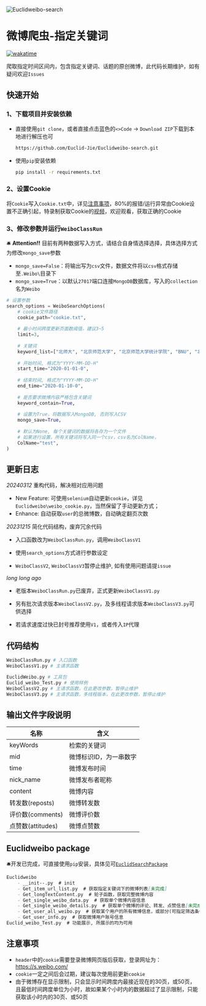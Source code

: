 ![Euclidweibo-search](https://socialify.git.ci/Euclid-Jie/Euclidweibo-search/image?language=1&name=1&owner=1&stargazers=1&theme=Light)
# 微博爬虫-指定关键词
[![wakatime](https://wakatime.com/badge/user/b638b33f-0c9e-4408-b427-258fe0b24ad0/project/018cf0d2-72e3-40dc-a5da-6d05ba35512c.svg)](https://wakatime.com/badge/user/b638b33f-0c9e-4408-b427-258fe0b24ad0/project/018cf0d2-72e3-40dc-a5da-6d05ba35512c)

爬取指定时间区间内，包含指定关键词、话题的原创微博，此代码长期维护，如有疑问欢迎`Issues`
## 快速开始

### 1、下载项目并安装依赖

- 直接使用`git clone`，或者直接点击蓝色的`<>Code` -> `Download ZIP`下载到本地进行解压也可

  ```bash
  https://github.com/Euclid-Jie/Euclidweibo-search.git
  ```

- 使用`pip`安装依赖

  ```bash
  pip install -r requirements.txt
  ```

### 2、设置Cookie

将`Cookie`写入`Cookie.txt`中，详见[注意事项](##注意事项)，80%的报错/运行异常由Cookie设置不正确引起，特录制获取Cookie的[视频](https://www.bilibili.com/video/BV1Sh4y1J7Yz)，欢迎观看，获取正确的Cookie

### 3、修改参数并运行`WeiboClassRun`

🛎️ **Attention!!** 目前有两种数据写入方式，请结合自身情选择选择，具体选择方式为修改`mongo_save`参数

- `mongo_save=False`：将输出写为`csv`文件，数据文件将以`csv`格式存储至`.Weibo\`目录下
- `mongo_save=True`：以默认`27017`端口连接`MongoDB`数据库，写入的`collection`名为`Weibo`

```python
# 设置参数
search_options = WeiboSearchOptions(
    # cookie文件路径
    cookie_path="cookie.txt",
    
    # 最小时间跨度更新页面数阈值，建议3~5
    limit=3,
    
    # 关键词
    keyword_list=["北师大", "北京师范大学", "北京师范大学统计学院", "BNU", "北师", "北京师范大学珠海校区"],
    
    # 开始时间, 格式为"YYYY-MM-DD-H"
    start_time="2020-01-01-0",
    
    # 结束时间, 格式为"YYYY-MM-DD-H"
    end_time="2020-01-10-0",
    
    # 是否要求微博内容严格包含关键词
    keyword_contain=True,
    
    # 设置为True，将数据写入MongoDB, 否则写入CSV
    mongo_save=True,
    
    # 默认为None, 每个关键词的数据将各存为一个文件
    # 如果进行设置，所有关键词将写入同一个csv，csv名为ColName，
    ColName="test",
)
```

## 更新日志

*20240312* 重构代码，解决相对应用问题

- New Feature: 可使用`selenium`自动更新`cookie`，详见`Euclidweibo\weibo_cookie.py`，当然保留了手动更新方式；
- Enhance: 自动获取`user`的总微博数，自动确定翻页次数

*20231215* 简化代码结构，废弃冗余代码

- 入口函数改为`WeiboClassRun.py`，调用`WeiboClassV1`
- 使用`search_options`方式进行参数设定

- `WeiboClassV2`, `WeiboClassV3`暂停止维护, 如有使用问题请提`issue`

*long long ago*

- 老版本`WeiboClassRun.py`已废弃，正式更新`WeiboClassV1.py`

- 另有批次请求版本`WeiboClassV2.py`，及多线程请求版本`WeiboClassV3.py`可供选择

- 若请求速度过快已封号推荐使用`V1`，或者传入`IP`代理

## 代码结构

```python
WeiboClassRun.py # 入口函数
WeiboClassV1.py # 主请求函数

EuclidWeibo.py # 工具包
Euclid_weibo_Test.py # 使用样例
WeiboClassV2.py # 主请求函数，在此更改参数，暂停止维护
WeiboClassV3.py # 主请求函数，多线程版本，在此更改参数，暂停止维护
```


## 输出文件字段说明

| 名称              | 含义                   |
| ----------------- | ---------------------- |
| keyWords          | 检索的关键词           |
| mid               | 微博标识ID，为一串数字 |
| time              | 微博发布时间           |
| nick_name         | 微博发布者昵称         |
| content           | 微博内容               |
| 转发数(reposts)   | 微博转发数             |
| 评价数(comments)  | 微博评价数             |
| 点赞数(attitudes) | 微博点赞数             |

## Euclidweibo package

🛎️开发已完成，可直接使用`pip`安装，具体见可[`EuclidSearchPackage`](https://github.com/Euclid-Jie/EuclidSearchPackage)

```markdown
Euclidweibo
    - __init--.py  # init
    - Get_item_url_list.py  # 获取指定关键词下的微博列表[未完成]
    - Get_longTextContent.py  # 轮子函数，获取完整微博内容
    - Get_single_weibo_data.py  # 获取单个微博内容信息
    - Get_single_weibo_details.py  # 获取单个微博的评论、转发、点赞信息[未完成]
    - Get_user_all_weibo.py  # 获取某个用户的所有微博信息，或部分(可指定筛选条件)
    - Get_user_info.py  # 获取微博用户账号信息
Euclid_weibo_Test.py  # 功能展示, 所展示的均为可用
```

## 注意事项

- `header`中的`cookie`需要登录微博网页版后获取，登录网址为：https://s.weibo.com/
- `cookie`一定之间后会过期，建议每次使用前更新`cookie`
- 由于微博存在显示限制，只会显示时间跨度内最接近现在的30页，或50页，且最低时间跨度单位为小时，故如果某个小时内的数据超过了显示限制，只能获取该小时内的30页、或50页
